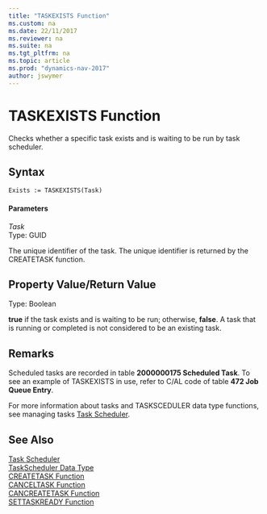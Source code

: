 ```yaml
---
title: "TASKEXISTS Function"
ms.custom: na
ms.date: 22/11/2017
ms.reviewer: na
ms.suite: na
ms.tgt_pltfrm: na
ms.topic: article
ms.prod: "dynamics-nav-2017"
author: jswymer
---
```

# TASKEXISTS Function
Checks whether a specific task exists and is waiting to be run by task scheduler.  

## Syntax  

```  
Exists := TASKEXISTS(Task)  
```  

#### Parameters  
 *Task*  
 Type: GUID  

 The unique identifier of the task. The unique identifier is returned by the CREATETASK function.  

## Property Value/Return Value  
 Type: Boolean  

 **true** if the task exists and is waiting to be run; otherwise, **false**. A task that is running or completed is not considered to be an existing task.   

## Remarks  

Scheduled tasks are recorded in table **2000000175 Scheduled Task**. To see an example of TASKEXISTS in use, refer to C/AL code of table **472 Job Queue Entry**.  

For more information about tasks and TASKSCEDULER data type functions, see managing tasks [Task Scheduler](Task-Scheduler.md).  

## See Also   
 [Task Scheduler](Task-Scheduler.md)  
 [TaskScheduler Data Type](TaskScheduler-Data-Type.md)   
 [CREATETASK Function](CREATETASK-Function.md)   
 [CANCELTASK Function](CANCELTASK-Function.md)  
 [CANCREATETASK Function](CANCREATETASK-Function.md)   
 [SETTASKREADY Function](SETTASKREADY-Function.md)
